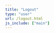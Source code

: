 ```yaml
---
title: "Logout"
type: "user"
url: /logout.html
js_include: ["main"]
---
```

<script>
superstore.logout("/");
</script>
